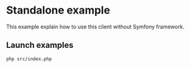 # Standalone example 

This example explain how to use this client without Symfony framework.

## Launch examples

```shell script
php src/index.php 
```
